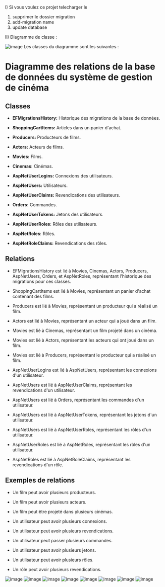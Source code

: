 I) Si vous voulez ce projet telecharger le 
1) supprimer le dossier migration
2) add-migration name
3) update database

   
II) Diagramme de classe :


![image](https://github.com/xyoub/Megafilm/assets/87517775/993475d8-15ef-41ce-9892-f8af15b1401d)
Les classes du diagramme sont les suivantes :

# Diagramme des relations de la base de données du système de gestion de cinéma

## Classes

- **EFMigrationsHistory:** Historique des migrations de la base de données.

- **ShoppingCartItems:** Articles dans un panier d'achat.

- **Producers:** Producteurs de films.

- **Actors:** Acteurs de films.

- **Movies:** Films.

- **Cinemas:** Cinémas.

- **AspNetUserLogins:** Connexions des utilisateurs.

- **AspNetUsers:** Utilisateurs.

- **AspNetUserClaims:** Revendications des utilisateurs.

- **Orders:** Commandes.

- **AspNetUserTokens:** Jetons des utilisateurs.

- **AspNetUserRoles:** Rôles des utilisateurs.

- **AspNetRoles:** Rôles.

- **AspNetRoleClaims:** Revendications des rôles.

## Relations

- EFMigrationsHistory est lié à Movies, Cinemas, Actors, Producers, AspNetUsers, Orders, et AspNetRoles, représentant l'historique des migrations pour ces classes.

- ShoppingCartItems est lié à Movies, représentant un panier d'achat contenant des films.

- Producers est lié à Movies, représentant un producteur qui a réalisé un film.

- Actors est lié à Movies, représentant un acteur qui a joué dans un film.

- Movies est lié à Cinemas, représentant un film projeté dans un cinéma.

- Movies est lié à Actors, représentant les acteurs qui ont joué dans un film.

- Movies est lié à Producers, représentant le producteur qui a réalisé un film.

- AspNetUserLogins est lié à AspNetUsers, représentant les connexions d'un utilisateur.

- AspNetUsers est lié à AspNetUserClaims, représentant les revendications d'un utilisateur.

- AspNetUsers est lié à Orders, représentant les commandes d'un utilisateur.

- AspNetUsers est lié à AspNetUserTokens, représentant les jetons d'un utilisateur.

- AspNetUsers est lié à AspNetUserRoles, représentant les rôles d'un utilisateur.

- AspNetUserRoles est lié à AspNetRoles, représentant les rôles d'un utilisateur.

- AspNetRoles est lié à AspNetRoleClaims, représentant les revendications d'un rôle.

## Exemples de relations

- Un film peut avoir plusieurs producteurs.

- Un film peut avoir plusieurs acteurs.

- Un film peut être projeté dans plusieurs cinémas.

- Un utilisateur peut avoir plusieurs connexions.

- Un utilisateur peut avoir plusieurs revendications.

- Un utilisateur peut passer plusieurs commandes.

- Un utilisateur peut avoir plusieurs jetons.

- Un utilisateur peut avoir plusieurs rôles.

- Un rôle peut avoir plusieurs revendications.

![image](https://github.com/xyoub/Megafilm/assets/87517775/6c1a0784-84a0-4efb-96cc-2043af20ed34)
![image](https://github.com/xyoub/Megafilm/assets/87517775/c0452003-10b7-4418-84c4-8c753b1a72a6)
![image](https://github.com/xyoub/Megafilm/assets/87517775/69456563-6bc9-4e0c-839e-c99ee75b5476)
![image](https://github.com/xyoub/Megafilm/assets/87517775/921220cd-5e3b-40a5-ab5e-061ec736998f)
![image](https://github.com/xyoub/Megafilm/assets/87517775/d66b1d31-b9a5-41e9-bff9-6b45f7716a89)
![image](https://github.com/xyoub/Megafilm/assets/87517775/5d9527c0-0a0f-4749-8db9-8ab7efe38831)
![image](https://github.com/xyoub/Megafilm/assets/87517775/b66734fa-68b6-402b-a6ed-741586c0fd41)
![image](https://github.com/xyoub/Megafilm/assets/87517775/07ebd05f-e63c-4a91-b60b-2a9bc6d6757e)







